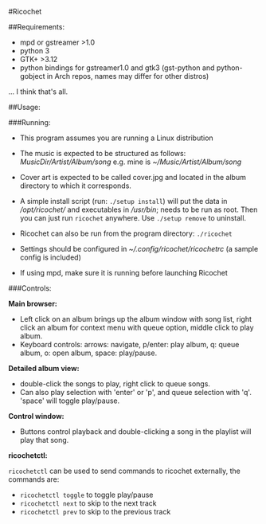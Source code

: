 #Ricochet

##Requirements:

  - mpd or gstreamer >1.0
  - python 3
  - GTK+ >3.12
  - python bindings for gstreamer1.0 and gtk3 (gst-python and python-gobject in Arch repos, names may differ for other distros)

... I think that's all.


##Usage:

###Running:

  - This program assumes you are running a Linux distribution

  - The music is expected to be structured as follows: _MusicDir/Artist/Album/song_ e.g. mine is _~/Music/Artist/Album/song_

  - Cover art is expected to be called cover.jpg and located in the album directory to which it corresponds. 

  - A simple install script (run: `./setup install`) will put the data in _/opt/ricochet/_ and executables in _/usr/bin_; needs to be run as root. Then you can just run `ricochet` anywhere. Use `./setup remove` to uninstall.

  - Ricochet can also be run from the program directory: `./ricochet`

  - Settings should be configured in _~/.config/ricochet/ricochetrc_ (a sample config is included)

  - If using mpd, make sure it is running before launching Ricochet

###Controls:

**Main browser:**
  - Left click on an album brings up the album window with song list, right click an album for context menu with queue option, middle click to play album. 
  - Keyboard controls: arrows: navigate, p/enter: play album, q: queue album, o: open album, space: play/pause.

**Detailed album view:**
  - double-click the songs to play, right click to queue songs.
  - Can also play selection with 'enter' or 'p', and queue selection with 'q'. 'space' will toggle play/pause.

**Control window:**
  - Buttons control playback and double-clicking a song in the playlist will play that song.

**ricochetctl:**

  `ricochetctl` can be used to send commands to ricochet externally, the commands are:
  - `ricochetctl toggle` to toggle play/pause
  - `ricochetctl next` to skip to the next track
  - `ricochetctl prev` to skip to the previous track
